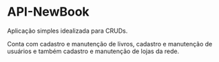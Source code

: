 # API-NewBook

Aplicação simples idealizada para CRUDs. 

Conta com cadastro e manutenção de livros, cadastro e manutenção de usuários e também cadastro e manutenção de lojas da rede.
